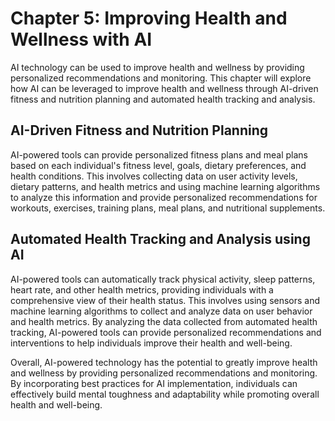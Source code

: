 Chapter 5: Improving Health and Wellness with AI
================================================

AI technology can be used to improve health and wellness by providing personalized recommendations and monitoring. This chapter will explore how AI can be leveraged to improve health and wellness through AI-driven fitness and nutrition planning and automated health tracking and analysis.

AI-Driven Fitness and Nutrition Planning
----------------------------------------

AI-powered tools can provide personalized fitness plans and meal plans based on each individual's fitness level, goals, dietary preferences, and health conditions. This involves collecting data on user activity levels, dietary patterns, and health metrics and using machine learning algorithms to analyze this information and provide personalized recommendations for workouts, exercises, training plans, meal plans, and nutritional supplements.

Automated Health Tracking and Analysis using AI
-----------------------------------------------

AI-powered tools can automatically track physical activity, sleep patterns, heart rate, and other health metrics, providing individuals with a comprehensive view of their health status. This involves using sensors and machine learning algorithms to collect and analyze data on user behavior and health metrics. By analyzing the data collected from automated health tracking, AI-powered tools can provide personalized recommendations and interventions to help individuals improve their health and well-being.

Overall, AI-powered technology has the potential to greatly improve health and wellness by providing personalized recommendations and monitoring. By incorporating best practices for AI implementation, individuals can effectively build mental toughness and adaptability while promoting overall health and well-being.
